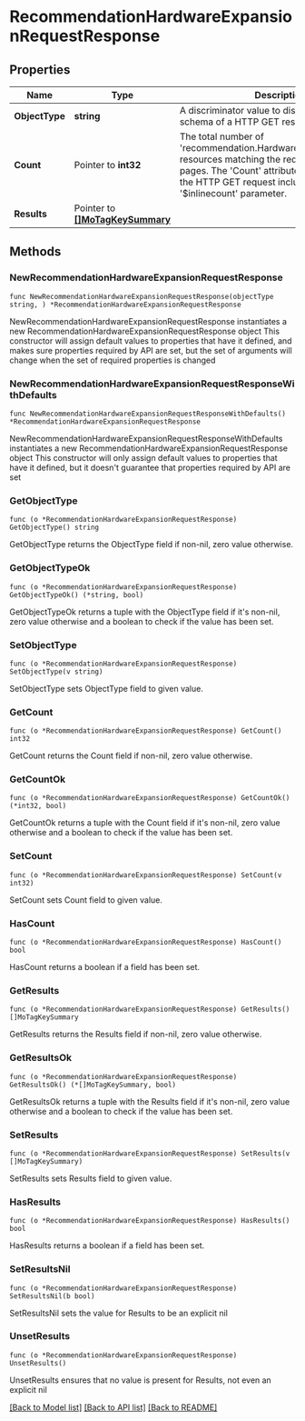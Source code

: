 # RecommendationHardwareExpansionRequestResponse

## Properties

Name | Type | Description | Notes
------------ | ------------- | ------------- | -------------
**ObjectType** | **string** | A discriminator value to disambiguate the schema of a HTTP GET response body. | 
**Count** | Pointer to **int32** | The total number of &#39;recommendation.HardwareExpansionRequest&#39; resources matching the request, accross all pages. The &#39;Count&#39; attribute is included when the HTTP GET request includes the &#39;$inlinecount&#39; parameter. | [optional] 
**Results** | Pointer to [**[]MoTagKeySummary**](MoTagKeySummary.md) |  | [optional] 

## Methods

### NewRecommendationHardwareExpansionRequestResponse

`func NewRecommendationHardwareExpansionRequestResponse(objectType string, ) *RecommendationHardwareExpansionRequestResponse`

NewRecommendationHardwareExpansionRequestResponse instantiates a new RecommendationHardwareExpansionRequestResponse object
This constructor will assign default values to properties that have it defined,
and makes sure properties required by API are set, but the set of arguments
will change when the set of required properties is changed

### NewRecommendationHardwareExpansionRequestResponseWithDefaults

`func NewRecommendationHardwareExpansionRequestResponseWithDefaults() *RecommendationHardwareExpansionRequestResponse`

NewRecommendationHardwareExpansionRequestResponseWithDefaults instantiates a new RecommendationHardwareExpansionRequestResponse object
This constructor will only assign default values to properties that have it defined,
but it doesn't guarantee that properties required by API are set

### GetObjectType

`func (o *RecommendationHardwareExpansionRequestResponse) GetObjectType() string`

GetObjectType returns the ObjectType field if non-nil, zero value otherwise.

### GetObjectTypeOk

`func (o *RecommendationHardwareExpansionRequestResponse) GetObjectTypeOk() (*string, bool)`

GetObjectTypeOk returns a tuple with the ObjectType field if it's non-nil, zero value otherwise
and a boolean to check if the value has been set.

### SetObjectType

`func (o *RecommendationHardwareExpansionRequestResponse) SetObjectType(v string)`

SetObjectType sets ObjectType field to given value.


### GetCount

`func (o *RecommendationHardwareExpansionRequestResponse) GetCount() int32`

GetCount returns the Count field if non-nil, zero value otherwise.

### GetCountOk

`func (o *RecommendationHardwareExpansionRequestResponse) GetCountOk() (*int32, bool)`

GetCountOk returns a tuple with the Count field if it's non-nil, zero value otherwise
and a boolean to check if the value has been set.

### SetCount

`func (o *RecommendationHardwareExpansionRequestResponse) SetCount(v int32)`

SetCount sets Count field to given value.

### HasCount

`func (o *RecommendationHardwareExpansionRequestResponse) HasCount() bool`

HasCount returns a boolean if a field has been set.

### GetResults

`func (o *RecommendationHardwareExpansionRequestResponse) GetResults() []MoTagKeySummary`

GetResults returns the Results field if non-nil, zero value otherwise.

### GetResultsOk

`func (o *RecommendationHardwareExpansionRequestResponse) GetResultsOk() (*[]MoTagKeySummary, bool)`

GetResultsOk returns a tuple with the Results field if it's non-nil, zero value otherwise
and a boolean to check if the value has been set.

### SetResults

`func (o *RecommendationHardwareExpansionRequestResponse) SetResults(v []MoTagKeySummary)`

SetResults sets Results field to given value.

### HasResults

`func (o *RecommendationHardwareExpansionRequestResponse) HasResults() bool`

HasResults returns a boolean if a field has been set.

### SetResultsNil

`func (o *RecommendationHardwareExpansionRequestResponse) SetResultsNil(b bool)`

 SetResultsNil sets the value for Results to be an explicit nil

### UnsetResults
`func (o *RecommendationHardwareExpansionRequestResponse) UnsetResults()`

UnsetResults ensures that no value is present for Results, not even an explicit nil

[[Back to Model list]](../README.md#documentation-for-models) [[Back to API list]](../README.md#documentation-for-api-endpoints) [[Back to README]](../README.md)


